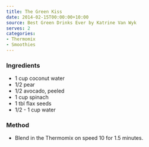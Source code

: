 ```yaml
---
title: The Green Kiss
date: 2014-02-15T00:00:00+10:00
source: Best Green Drinks Ever by Katrine Van Wyk
serves: 2
categories:
- Thermomix
- Smoothies
---
```











### Ingredients

* 1 cup coconut water
* 1/2 pear
* 1/2 avocado, peeled
* 1 cup spinach
* 1 tbl flax seeds
* 1/2 - 1 cup water

### Method

* Blend in the Thermomix on speed 10 for 1.5 minutes.
